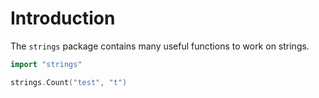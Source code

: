 # Introduction

The `strings` package contains many useful functions to work on strings.

```go
import "strings"

strings.Count("test", "t")
```
